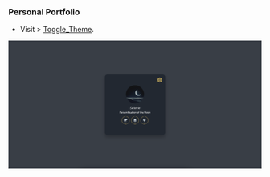 ### Personal Portfolio

- Visit > [Toggle_Theme](https://ugurkarakurt.github.io/Frontend-Challanges/Toggle_Theme/).

![image info](assets/images/screenshot.png)

